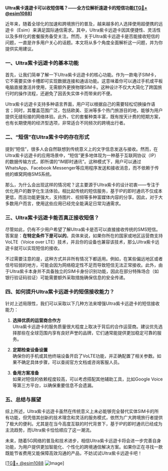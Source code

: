 **Ultra紫卡遠遊卡可以收短信嗎？——全方位解析遠遊卡的短信功能[[TG💪+ @esim1088](https://t.me/s/esim1088)]**

近年来，随着全球化的加速和跨境旅行的普及，越来越多的人选择使用超便携的远遊卡（Esim）来满足国际通信需求。其中，Ultra紫卡远遊卡因其便捷性、灵活性以及多样化的套餐服务备受关注。然而，关于Ultra紫卡远遊卡是否能接收短信的问题，一直是许多用户关心的话题。本文将从多个角度全面解析这一问题，并为你提供实用建议。

### 一、Ultra紫卡远遊卡的基本功能

首先，让我们简单了解一下Ultra紫卡远遊卡的核心功能。作为一款电子SIM卡，它不需要实体卡槽即可实现数据连接和通话功能。这意味着你可以通过手机或平板电脑直接激活并使用，无需额外更换物理SIM卡。这种设计不仅大大简化了跨国旅行时的操作流程，还避免了因丢失实体卡而带来的不便。

Ultra紫卡远遊卡支持多种语言界面，用户可以根据自己的需要轻松切换操作语言；同时，其覆盖范围广泛，包括欧美、亚洲等多个热门旅游目的地，能够为用户提供无缝衔接的网络体验。此外，它的套餐种类丰富，既有按天计费的短期方案，也有长期使用的经济型选项，非常适合不同频次的跨境出行者。

### 二、“短信”在Ultra紫卡中的存在形式

提到“短信”，很多人会自然联想到传统意义上的文字信息发送与接收。然而，在Ultra紫卡远遊卡的应用场景中，“短信”更多地体现为一种基于互联网协议（IP）的数据传输方式，即所谓的“IM即时通讯”。这种模式下，用户可以通过WhatsApp、Facebook Messenger等应用程序发送和接收消息，而不依赖于传统的蜂窝网络SMS系统。

那么，为什么会出现这样的情况呢？这主要源于Ultra紫卡的设计初衷——专注于优化用户的数字化生活体验。相比起传统的短信服务，基于IP的即时通讯不仅成本更低，而且功能更强大，支持图片、视频等多种富媒体内容的分享。因此，对于大多数用户而言，使用这些应用已经完全能满足日常沟通需求。

### 三、Ultra紫卡远遊卡能否真正接收短信？

尽管如此，仍有不少用户希望了解Ultra紫卡是否可以直接接收传统的SMS短信。答案是：**在特定条件下是可以的**。具体来说，如果你所在的国家或地区运营商支持VoLTE（Voice over LTE）技术，并且你的设备也兼容该技术，那么Ultra紫卡远遊卡就可以实现短信的接收。

不过需要注意的是，这种方式并非所有情况下都适用。例如，在某些偏远地区或者信号较弱的地方，可能会因为网络稳定性不足而导致短信无法正常接收。此外，由于Ultra紫卡本身并不具备独立的SIM卡身份识别功能，因此在部分特殊场合（如银行验证码验证）可能需要额外采取措施确保信息的安全传递。

### 四、如何提升Ultra紫卡远遊卡的短信接收能力？

针对上述局限性，我们可以采取以下几种方法来增强Ultra紫卡远遊卡的短信接收能力：

1. **选择优质的运营商合作方**  
   Ultra紫卡远遊卡的服务质量很大程度上取决于背后的合作运营商。建议优先选择那些在全球范围内享有良好声誉的品牌，它们通常能提供更加稳定可靠的服务。

2. **定期检查设备设置**  
   确保你的手机或其他终端设备开启了VoLTE功能，并正确配置了相关参数。如果不确定具体步骤，可以查阅官方文档或咨询客服人员。

3. **备用方案准备**  
   如果对短信的依赖程度较高，可以考虑搭配其他辅助工具，比如Google Voice等第三方平台，以确保重要信息不会遗漏。

### 五、总结与展望

综上所述，Ultra紫卡远遊卡虽然在传统意义上未必能够完全替代实体SIM卡的所有功能，但凭借其创新的技术理念和灵活的服务模式，依然为广大跨境旅行者提供了极大的便利。尤其是在当今高度互联的时代背景下，基于IP的即时通讯已经成为主流趋势，而Ultra紫卡恰恰顺应了这一潮流。

未来，随着5G网络的普及和技术进步，相信Ultra紫卡远遊卡将会进一步完善自身功能，为用户提供更加智能化、个性化的跨境通信解决方案。如果你正在寻找一款既能节省费用又能保障高效沟通的产品，不妨试试Ultra紫卡远遊卡吧！

[[TG💪+ @esim1088](https://t.me/s/esim1088) ![Image](https://i.postimg.cc/4NQfJmqS/Snipaste-2025-05-13-00-14-12.png)]